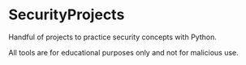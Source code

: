 # SecurityProjects

Handful of projects to practice security concepts with Python. 

All tools are for educational purposes only and not for malicious use. 

